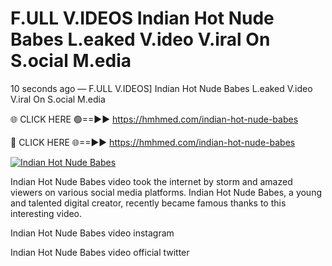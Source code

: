 # F.ULL V.IDEOS Indian Hot Nude Babes L.eaked V.ideo V.iral On S.ocial M.edia

10 seconds ago — F.ULL V.IDEOS] Indian Hot Nude Babes L.eaked V.ideo V.iral On S.ocial M.edia

🌐 CLICK HERE 🟢==►► https://hmhmed.com/indian-hot-nude-babes

🔴 CLICK HERE 🌐==►► https://hmhmed.com/indian-hot-nude-babes

[![Indian Hot Nude Babes](https://i.imgur.com/dJHk4Zq.gif)](https://hmhmed.com/indian-hot-nude-babes)

Indian Hot Nude Babes video took the internet by storm and amazed viewers on various social media platforms. Indian Hot Nude Babes, a young and talented digital creator, recently became famous thanks to this interesting video.

Indian Hot Nude Babes video instagram

Indian Hot Nude Babes video official twitter